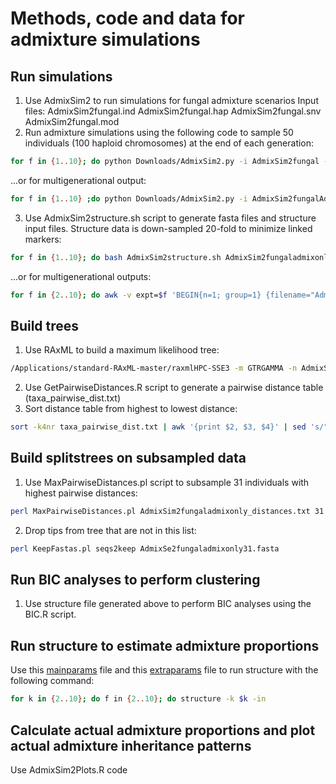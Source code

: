 # Methods, code and data for admixture simulations
## Run simulations
1. Use AdmixSim2 to run simulations for fungal admixture scenarios
Input files:
AdmixSim2fungal.ind
AdmixSim2fungal.hap
AdmixSim2fungal.snv
AdmixSim2fungal.mod
2. Run admixture simulations using the following code to sample 50 individuals (100 haploid chromosomes) at the end of each generation:
```bash
for f in {1..10}; do python Downloads/AdmixSim2.py -i AdmixSim2fungal -p Admix1 -g $f -n 50 --rec-rate 0.0000005 --mut-rate 0.0000005 -o AdmixSim2fungaladmixonlyG${f}.out; done
```
...or for multigenerational output:
```bash
for f in {1..10} ;do python Downloads/AdmixSim2.py -i AdmixSim2fungalAdmixOnly/AdmixSim2bottleneck -p Admix1,Admix1,Admix1,Admix1,Admix1,Admix1,Admix1,Admix1,Admix1 -g 2,3,4,5,6,7,8,9,10 -n 50,50,50,50,50,50,50,50,50 --rec-rate 0.0000005 --mut-rate 0.0000005 -o AdmixSim2testExpt${f}.out; done
```
3. Use AdmixSim2structure.sh script to generate fasta files and structure input files. Structure data is down-sampled 20-fold to minimize linked markers:
```bash
for f in {1..10}; do bash AdmixSim2structure.sh AdmixSim2fungaladmixonlyG${f}.out; done
```
...or for multigenerational outputs:
```bash
for f in {2..10}; do awk -v expt=$f 'BEGIN{n=1; group=1} {filename="AdmixSim2Expt" expt "_G" group ".fasta"; print ">seq"n"\n"$0 > filename; n++; if (n > 100) {n=1; group++}}' AdmixSim2testExpt.out.hap; done
```
## Build trees
1. Use RAxML to build a maximum likelihood tree:
```bash
/Applications/standard-RAxML-master/raxmlHPC-SSE3 -m GTRGAMMA -n AdmixSim2fungaladmixonly -s AdmixSim2fungaladmixonly.out.fasta -p 1234 -f a -x 4321 -# 100
```
2. Use GetPairwiseDistances.R script to generate a pairwise distance table (taxa_pairwise_dist.txt)
3. Sort distance table from highest to lowest distance:
```bash
sort -k4nr taxa_pairwise_dist.txt | awk '{print $2, $3, $4}' | sed 's/"//g' > AdmixSim2fungaladmixonly_distances.txt
```
## Build splitstrees on subsampled data
1. Use MaxPairwiseDistances.pl script to subsample 31 individuals with highest pairwise distances:
```bash
perl MaxPairwiseDistances.pl AdmixSim2fungaladmixonly_distances.txt 31 > seqs2keep
```
2. Drop tips from tree that are not in this list:
```bash
perl KeepFastas.pl seqs2keep AdmixSe2fungaladmixonly31.fasta
```
## Run BIC analyses to perform clustering
1. Use structure file generated above to perform BIC analyses using the BIC.R script.
## Run structure to estimate admixture proportions
Use this [mainparams](scripts/mainparams) file and this [extraparams](scripts/extraparams) file to run structure with the following command:
```bash
for k in {2..10}; do f in {2..10}; do structure -k $k -in
```
## Calculate actual admixture proportions and plot actual admixture inheritance patterns
Use AdmixSim2Plots.R code
